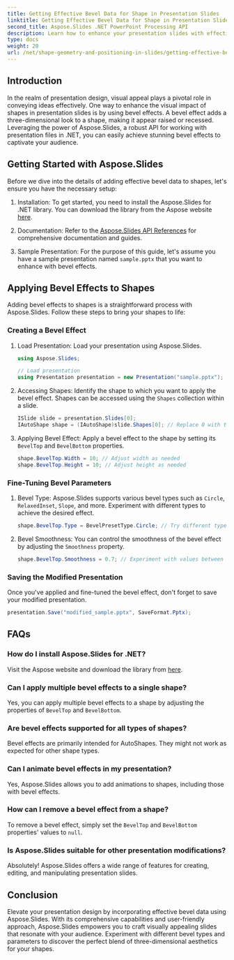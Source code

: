```yaml
---
title: Getting Effective Bevel Data for Shape in Presentation Slides
linktitle: Getting Effective Bevel Data for Shape in Presentation Slides
second_title: Aspose.Slides .NET PowerPoint Processing API
description: Learn how to enhance your presentation slides with effective bevel data using Aspose.Slides. A comprehensive guide with step-by-step instructions and sample code.
type: docs
weight: 20
url: /net/shape-geometry-and-positioning-in-slides/getting-effective-bevel-data/
---
```


## Introduction

In the realm of presentation design, visual appeal plays a pivotal role in conveying ideas effectively. One way to enhance the visual impact of shapes in presentation slides is by using bevel effects. A bevel effect adds a three-dimensional look to a shape, making it appear raised or recessed. Leveraging the power of Aspose.Slides, a robust API for working with presentation files in .NET, you can easily achieve stunning bevel effects to captivate your audience.

## Getting Started with Aspose.Slides

Before we dive into the details of adding effective bevel data to shapes, let's ensure you have the necessary setup:

1. Installation: To get started, you need to install the Aspose.Slides for .NET library. You can download the library from the Aspose website [here](https://releases.aspose.com/slides/net/).

2. Documentation: Refer to the [Aspose.Slides API References](https://reference.aspose.com/slides/net/) for comprehensive documentation and guides.

3. Sample Presentation: For the purpose of this guide, let's assume you have a sample presentation named `sample.pptx` that you want to enhance with bevel effects.

## Applying Bevel Effects to Shapes

Adding bevel effects to shapes is a straightforward process with Aspose.Slides. Follow these steps to bring your shapes to life:

### Creating a Bevel Effect

1. Load Presentation: Load your presentation using Aspose.Slides.
   
   ```csharp
   using Aspose.Slides;
   
   // Load presentation
   using Presentation presentation = new Presentation("sample.pptx");
   ```

2. Accessing Shapes: Identify the shape to which you want to apply the bevel effect. Shapes can be accessed using the `Shapes` collection within a slide.

   ```csharp
   ISlide slide = presentation.Slides[0];
   IAutoShape shape = (IAutoShape)slide.Shapes[0]; // Replace 0 with the shape index
   ```

3. Applying Bevel Effect: Apply a bevel effect to the shape by setting its `BevelTop` and `BevelBottom` properties.

   ```csharp
   shape.BevelTop.Width = 10; // Adjust width as needed
   shape.BevelTop.Height = 10; // Adjust height as needed
   ```

### Fine-Tuning Bevel Parameters

1. Bevel Type: Aspose.Slides supports various bevel types such as `Circle`, `RelaxedInset`, `Slope`, and more. Experiment with different types to achieve the desired effect.

   ```csharp
   shape.BevelTop.Type = BevelPresetType.Circle; // Try different types
   ```

2. Bevel Smoothness: You can control the smoothness of the bevel effect by adjusting the `Smoothness` property.

   ```csharp
   shape.BevelTop.Smoothness = 0.7; // Experiment with values between 0 and 1
   ```

### Saving the Modified Presentation

Once you've applied and fine-tuned the bevel effect, don't forget to save your modified presentation.

```csharp
presentation.Save("modified_sample.pptx", SaveFormat.Pptx);
```

## FAQs

### How do I install Aspose.Slides for .NET?

Visit the  Aspose website and download the library from [here](https://releases.aspose.com/slides/net/).

### Can I apply multiple bevel effects to a single shape?

Yes, you can apply multiple bevel effects to a shape by adjusting the properties of `BevelTop` and `BevelBottom`.

### Are bevel effects supported for all types of shapes?

Bevel effects are primarily intended for AutoShapes. They might not work as expected for other shape types.

### Can I animate bevel effects in my presentation?

Yes, Aspose.Slides allows you to add animations to shapes, including those with bevel effects.

### How can I remove a bevel effect from a shape?

To remove a bevel effect, simply set the `BevelTop` and `BevelBottom` properties' values to `null`.

### Is Aspose.Slides suitable for other presentation modifications?

Absolutely! Aspose.Slides offers a wide range of features for creating, editing, and manipulating presentation slides.

## Conclusion

Elevate your presentation design by incorporating effective bevel data using Aspose.Slides. With its comprehensive capabilities and user-friendly approach, Aspose.Slides empowers you to craft visually appealing slides that resonate with your audience. Experiment with different bevel types and parameters to discover the perfect blend of three-dimensional aesthetics for your shapes.
